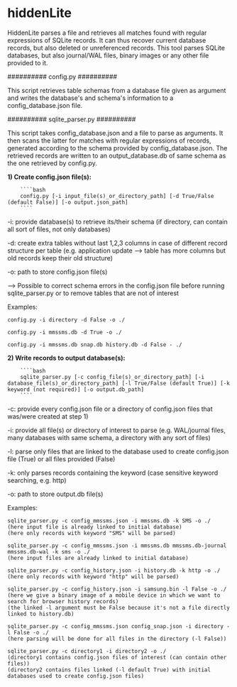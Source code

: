# hiddenLite

HiddenLite parses a file and retrieves all matches found with regular expressions of SQLite records. It can thus recover current database records, but also deleted or unreferenced records. This tool parses SQLite databases, but also journal/WAL files, binary images or any other file provided to it.


##########      config.py     ##########

This script retrieves table schemas from a database file given as argument and writes the database's and schema's information to a config_database.json file.


##########      sqlite_parser.py     ##########

This script takes config_database.json and a file to parse as arguments. It then scans the latter for matches with regular expressions of records, generated according to the schema provided by config_database.json. The retrieved records are written to an output_database.db of same schema as the one retrieved by config.py.


 
**1) Create config.json file(s):**

        ````bash
        config.py [-i input_file(s)_or_directory_path] [-d True/False (default False)] [-o output.json_path]
        ````

-i: provide database(s) to retrieve its/their schema (if directory, can contain all sort of files, not only databases)

-d: create extra tables without last 1,2,3 columns in case of different record structure per table 
(e.g. application update --> table has more columns but old records keep their old structure)

-o: path to store config.json file(s)


--> Possible to correct schema errors in the config.json file before running sqlite_parser.py or to remove tables that are not of interest



Examples:

    config.py -i directory -d False -o ./

    config.py -i mmssms.db -d True -o ./

    config.py -i mmssms.db snap.db history.db -d False - ./





**2) Write records to output database(s):**

        ````bash
        sqlite_parser.py [-c config_file(s)_or_directory_path] [-i database_file(s)_or_directory_path] [-l True/False (default True)] [-k keyword (not required)] [-o output.db_path]
        ````

-c: provide every config.json file or a directory of config.json files that was/were created at step 1)

-i: provide all file(s) or directory of interest to parse 
(e.g. WAL/journal files, many databases with same schema, a directory with any sort of files)

-l: parse only files that are linked to the database used to create config.json file (True) or all files provided (False)

-k: only parses records containing the keyword 
(case sensitive keyword searching, e.g. http)

-o: path to store output.db file(s)



Examples:

    sqlite_parser.py -c config_mmssms.json -i mmssms.db -k SMS -o ./
    (here input file is already linked to initial database)
    (here only records with keyword "SMS" will be parsed)
    
    sqlite_parser.py -c config_mmssms.json -i mmssms.db mmssms.db-journal mmssms.db-wal -k sms -o ./
    (here input files are already linked to initial database)

    sqlite_parser.py -c config_history.json -i history.db -k http -o ./
    (here only records with keyword "http" will be parsed)

    sqlite_parser.py -c config_history.json -i samsung.bin -l False -o ./
    (here we give a binary image of a mobile device in which we want to search for browser history records)
    (the linked -l argument must be False because it's not a file directly linked to history.db)

    sqlite_parser.py -c config_mmssms.json config_snap.json -i directory -l False -o ./
    (here parsing will be done for all files in the directory (-l False))

    sqlite_parser.py -c directory1 -i directory2 -o ./
    (directory1 contains config.json files of interest (can contain other files))
    (directory2 contains files linked (-l default True) with initial databases used to create config.json files)
